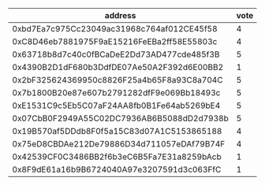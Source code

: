 address|vote|timestamp|signature
---|---|---|---
0xbd7Ea7c975Cc23049ac31968c764af012CE45f58|4|1607434381|0x0a8c2fd9727c3753a94512095b32ace872a4c808e99c764a0585e8bd510ba5f214b7b069d06ff29fbf6d59bc647ac59641a9ab9fa44d5ef6620a372b9ce6a6731b
0xC8D46eb7881975F9aE15216FeEBa2ff58E55803c|4|1607434580|0x201e0b4dae02b5ae05bcbbb5161c4efb3b4028a5fd382e767b69cae22eb9741f44a864efdf06f85b86e60fa609bc99bf5937c406618f259a319ca85c4b4cf0a51b
0x63718b8d7c40c0fBCaDeE2Dd73AD477cde485f3B|5|1607434743|0x5c369ae4b1e1909956c6b4751d1878651842779941bfe1f171c45dee8e1588e467d707300366f699c5bdf1eea98f4738f40bf02617ecd70c5de9a2a7be73e4fd1c
0x4390B2D1dF680b3DdfDE07Ae50A2F392d6E00BB2|1|1607434935|0x938954449a351f883c8c950e67057c0c61e07c99d51784d8b980c42f527105997fb97175b6c1aafe594d49150a5601bac466a43ad4ecf94c0e4d4ff098d73c391b
0x2bF325624369950c8826F25a4b65F8a93C8a704C|5|1607435376|0x89ecde783c486b5d1d901817b49ed5d3e96d1f7e392b4bdabc59dda19f98eb6f0846dfc834d2963a586947b22429b238ffd596feeb5be172c7202a3b554d8c951b
0x7b1800B20e87e607b2791282dfF9e069Bb18493c|5|1607439972|0x0aea89fdc64df7537cb47c1284d42fb1a79f72a5a0b2b89b82d0ffed4c4c8444487d11904475cf96f930edf8446abe70f2792b808d2af247152b57ccdd92de361c
0xE1531C9c5Eb5C07aF24AA8fb0B1Fe64ab5269bE4|5|1607441464|0x65f4c9034569da76bd8ef8a120ef5f52dc7f8ac69c5348cf48c436d06043530935e8233c3b4726841faf6340a530f3f9c70553b245be404bc412bfc8b85f535a1b
0x07CbB0F2949A55C02DC7936AB6B5088dD2d7938b|5|1607442807|0xd44e6e6feb51e0b33743578ea6d393022b17907bfaad9241abf41a0b2dec76a92d40ca33cb7a698bb10ffb296ee1ce02f81f23af14f2f77df6707a8f7502421f1c
0x19B570af5DDdb8F0f5a15C83d07A1C5153865188|4|1607444564|0x748d3b6c6a93bcab1ac57500376a80f39aac9f3ceafb30a937ca51b38099bd125fb13b9a2fe293cea295f1c983b57ed747e868249145fe0dbeca28a5b095473f1b
0x75eD8CBDAe212De79886D34d711057eDAf79B74F|4|1607444626|0xeb502061cbc7856fe83e11ad6fa9aef7df1e32b7740c481354c09c8fa2a373b423a6a2633236de1dcf8c851ca0cef7e286b0cb60781b4bacc8301cd45db016e61c
0x42539CF0C3486BB2f6b3eC6B5Fa7E31a8259bAcb|1|1607513894|0xf5d097828f7b16ce305998073a50feaca7d74b479effc1db5785a0e372f9e3a5772511d5ad22aabfb39e9f177d1f177aa71166304403d531724b8c667d25b8561c
0x8F9dE61a16b9B6724040A97e3207591d3c063FfC|1|1607513968|0xa57a4a1b8f36068759c39fa21cb27f1225434cf42701d0cbeea4ffcc2592b9fa09a05391499780548fb52abdd870cc882e3982bee3ea4a9c11c431c45f8c6e911c